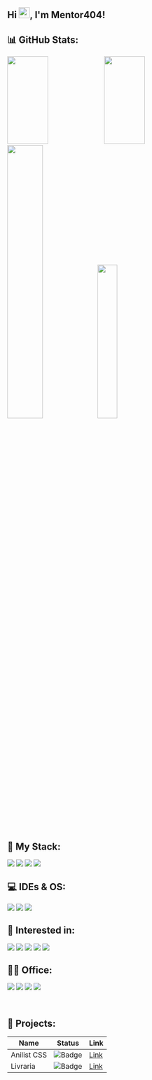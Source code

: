 ## Hi <img src="https://media.giphy.com/media/hvRJCLFzcasrR4ia7z/giphy.gif" width="25px">, I'm Mentor404!

## 📊 GitHub Stats:
<p align="left">
  <img width="43%" height="200px" src="https://github-readme-streak-stats.herokuapp.com/?user=mentor404&theme=github-dark-blue"/>
    <img width="43%" height="200px" src="https://github-readme-stats.vercel.app/api?username=mentor404&hide_title=true&theme=github_dark&"/> <br />
      <img width="40%" src="https://github-readme-stats.vercel.app/api/top-langs/?username=mentor404&layout=compact&hide_title=true&langs_count=6&theme=github_dark"/>
  <img width="30%" src="https://github-profile-trophy.vercel.app/?username=mentor404&column=3&theme=darkhub&margin-w=15&margin-h=15&rank=SECRET,SSS,SS,S,AAA,AA,A,B,C"/>
</p>

## 🔮 My Stack:
<p align="left"> 

  <img src="https://img.shields.io/badge/PHP-777BB4?style=for-the-badge&logo=PHP&logoColor=white"/>
  <img src="https://img.shields.io/badge/MySQL-4479A1?style=for-the-badge&logo=MySQL&logoColor=white"/>
  <img src="https://img.shields.io/badge/Postgresql-4169E1.svg?style=for-the-badge&logo=PostgreSQL&logoColor=white"/>
  <img src="https://img.shields.io/badge/Tailwind-06B6D4.svg?style=for-the-badge&logo=Tailwind CSS&logoColor=white"/>
</p>

## 💻 IDEs & OS:
<p align="left"> 
  <img src="https://img.shields.io/badge/IntelliJ-000000?style=for-the-badge&logo=IntelliJ IDEA&logoColor=white"/>
  <img src="https://img.shields.io/badge/VSCode-0078D4?style=for-the-badge&logo=visual%20studio%20code&logoColor=white"/>
  <img src="https://img.shields.io/badge/Windows 11-0078D6?style=for-the-badge&logo=windows&logoColor=white"/>
</p>

## 🔭 Interested in:
<p align="left"> 
  <img src="https://img.shields.io/badge/Prisma-2D3748?style=for-the-badge&logo=Prisma&logoColor=white"/>
  <img src="https://img.shields.io/badge/Vue-4FC08D?style=for-the-badge&logo=Vue.js&logoColor=white"/>
  <img src="https://img.shields.io/badge/Laravel-FF2D20?style=for-the-badge&logo=Laravel&logoColor=white"/>
  <img src="https://img.shields.io/badge/Express-black?style=for-the-badge&logo=Express&logoColor=white"/>
  <img src="https://img.shields.io/badge/TypeScript-3178C6.svg?&style=for-the-badge&logo=TypeScript&logoColor=white"/>
</p>

## 👩‍💻 Office:
<p align="left"> 
  <img src="https://img.shields.io/badge/Office 365-D83B01?style=for-the-badge&logo=microsoft-office&logoColor=white"/>
  <img src="https://img.shields.io/badge/Notion-000000?style=for-the-badge&logo=Notion&logoColor=white"/>
  <img src="https://img.shields.io/badge/Adobe Reader-EC1C24?style=for-the-badge&logo=Adobe Acrobat Reader&logoColor=white"/>
  <img src="https://img.shields.io/badge/Zotero-CC2936?style=for-the-badge&logo=Zotero&logoColor=white"/>
</p>
<br />

## 📂 Projects:
Name | Status                                                              | Link
-----|---------------------------------------------------------------------|------
Anilist CSS | ![Badge](https://img.shields.io/badge/Status-INPROGRESS-yellow.svg) | [Link](https://github.com/Mentor404/anilist-css)
Livraria | ![Badge](https://img.shields.io/badge/Status-COMPLETE-complete.svg) | [Link](https://github.com/Mentor404/livraria)


 

 
